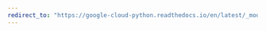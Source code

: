 ```yaml
---
redirect_to: "https://google-cloud-python.readthedocs.io/en/latest/_modules/google/cloud/dns/resource_record_set.html"
---
```

